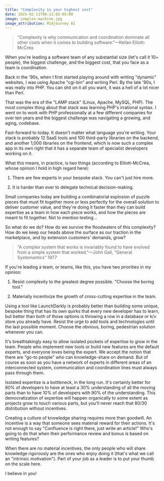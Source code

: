 ```yaml
---
title: "Complexity is your highest cost"
date: 2025-02-11T06:11:02-05:00
image: complex-machine.jpg
image_attribution: Midjourney AI
---
```


> "Complexity is why communication and coordination dominate all other costs
> when it comes to building software."—Kellan Elliott-McCrea

When you're leading a software team of any substantial size (let's call it 10+
people), the biggest challenge, and the biggest cost, that you face as a team is
coordination.

Back in the '90s, when I first started playing around with writing "dynamic"
websites, I was using Apache "cgi-bin" and writing Perl. By the late '90s, I was
really into PHP. You can shit on it all you want, it was a hell of a lot nicer
than Perl.

That was the era of the "LAMP stack" (Linux, Apache, MySQL, PHP). The most
complex thing about that stack was learning PHP's irrational syntax. I went on
to work with PHP professionally at a few different companies for over ten years
and the biggest challenge was navigating a growing, and aging, codebase.

Fast-forward to today. It doesn't matter what language you're writing. Your
stack is probably 12 SaaS tools and 100 third-party libraries on the backend,
and another 1,000 libraries on the frontend, which is now such a complex app in
its own right that it has a separate team of specialist developers working on
it.

What this means, in practice, is two things (according to Elliott-McCrea, whose
opinion I hold in high regard here):

1. There are few experts in your bespoke stack. You can't just hire more.

2. It is harder than ever to delegate technical decision-making.

Small companies today are building a combinatorial explosion of puzzle pieces
that must fit together more or less perfectly for the overall solution to
deliver customer value, and they're doing it faster than they can build
expertise as a team in how each piece works, and how the pieces are meant to fit
together. Not to mention testing...

So what do we do? How do we survive the floodwaters of this complexity? How do
we keep our heads above the surface as our traction in the marketplace, and by
extension customers' demands, grow?

> "A complex system that works is invariably found to have evolved from a simple
> system that worked."—John Gall, "General Systemantics" 1977

If you're leading a team, or teams, like this, you have two priorities in my
opinion:

1. Resist complexity to the greatest degree possible. "Choose the boring tool."

2. Materially incentivize the growth of cross-cutting expertise in the team.

Using a tool like LaunchDarkly is probably better than building some unique,
bespoke thing that has its own quirks that every new developer has to learn, but
better than both of those options is throwing a row in a database or k/v store
you already have. Resist the urge to add tools and technologies until the last
possible moment. Choose the obvious, boring, pedestrian solution whenever you
can.

It's breathtakingly easy to allow isolated pockets of expertise to grow in the
team. People who implement new tools or build new features are the default
experts, and everyone loves being the expert. We accept the notion that there
are "go-to people" who can knowledge-share on demand. But of course as soon as
you have a network of experts in different areas of an interconnected system,
communication and coordination lines must always pass through them.

Isolated expertise is a bottleneck, in the long run. It's certainly better for
80% of developers to have at least a 30% understanding of all the moving parts
than to have 10% of developers with 90% of the understanding. This
democratization of expertise will happen organically to some extent as projects
grow to touch various parts, but you'll never reach that 80/30 distribution
without incentives.

Creating a culture of knowledge sharing requires more than goodwill. An
incentive is a way that someone sees material reward for their actions. It's not
enough to say "Confluence is right there, just write an article!" Who's going to
do that when their performance review and bonus is based on writing features?

When there are no material incentives, the only people who will share knowledge
rigorously are the ones who enjoy doing it (that's what we call an "intrinsic
motivation"). Part of your job as a leader is to put your thumb on the scale
here.

I believe in you!
